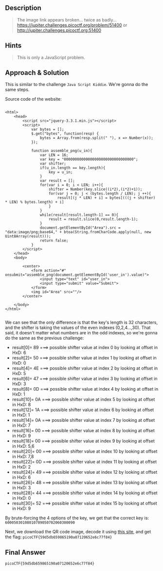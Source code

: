## Description

> The image link appears broken... twice as badly... https://jupiter.challenges.picoctf.org/problem/51400 or http://jupiter.challenges.picoctf.org:51400
 

## Hints

> This is only a JavaScript problem.


## Approach & Solution

This is similar to the challenge `Java Script Kiddie`. We're gonna do the same steps.

Source code of the website:

```

<html>
	<head>    
		<script src="jquery-3.3.1.min.js"></script>
		<script>
			var bytes = [];
			$.get("bytes", function(resp) {
				bytes = Array.from(resp.split(" "), x => Number(x));
			});

			function assemble_png(u_in){
				var LEN = 16;
				var key = "00000000000000000000000000000000";
				var shifter;
				if(u_in.length == key.length){
					key = u_in;
				}
				var result = [];
				for(var i = 0; i < LEN; i++){
					shifter = Number(key.slice((i*2),(i*2)+1));
					for(var j = 0; j < (bytes.length / LEN); j ++){
						result[(j * LEN) + i] = bytes[(((j + shifter) * LEN) % bytes.length) + i]
					}
				}
				while(result[result.length-1] == 0){
					result = result.slice(0,result.length-1);
				}
				document.getElementById("Area").src = "data:image/png;base64," + btoa(String.fromCharCode.apply(null, new Uint8Array(result)));
				return false;
			}
		</script>
	</head>
	<body>

		<center>
			<form action="#" onsubmit="assemble_png(document.getElementById('user_in').value)">
				<input type="text" id="user_in">
				<input type="submit" value="Submit">
			</form>
			<img id="Area" src=""/>
		</center>

	</body>
</html>


```

We can see that the only difference is that the key's length is 32 characters, and the shifter is taking the values of the even indexes (0,2,4...,30).
That said, it doesn't matter what numbers are in the odd indexes, so we're gonna do the same as the previous challenge:

+ result\[0\]= 89 ===> possible shifter value at index 0 by looking at offset in HxD: 6
+ result\[2\]= 50 ===> possible shifter value at index 1 by looking at offset in HxD: 0
+ result\[4\]= 4E ===> possible shifter value at index 2 by looking at offset in HxD: 5
+ result\[6\]= 47 ===> possible shifter value at index 3 by looking at offset in HxD: 3
+ result\[8\]= 0D ===> possible shifter value at index 4 by looking at offset in HxD: 1
+ result\[10\]= 0A ===> possible shifter value at index 5 by looking at offset in HxD: 8
+ result\[12\]= 1A ===> possible shifter value at index 6 by looking at offset in HxD: 1
+ result\[14\]= 0A ===> possible shifter value at index 7 by looking at offset in HxD: 7
+ result\[16\]= 00 ===> possible shifter value at index 8 by looking at offset in HxD: 9
+ result\[18\]= 00 ===> possible shifter value at index 9 by looking at offset in HxD: 5,6
+ result\[20\]= 00 ===> possible shifter value at index 10 by looking at offset in HxD: 7,8
+ result\[22\]= 0D ===> possible shifter value at index 11 by looking at offset in HxD: 2
+ result\[24\]= 49 ===> possible shifter value at index 12 by looking at offset in HxD: 6
+ result\[26\]= 48 ===> possible shifter value at index 13 by looking at offset in HxD: 3
+ result\[28\]= 44 ===> possible shifter value at index 14 by looking at offset in HxD: 0
+ result\[30\]= 52 ===> possible shifter value at index 15 by looking at offset in HxD: 9

By brute-forcing the 4 options of the key, we get that the correct key is: `60005030108010709050702060300090`

Next, we download the QR code image, decode it using [this site](https://zxing.org/w/decode.jspx), and get the flag: `picoCTF{59d5db659865190a07120652e6c77f84}`


## Final Answer

`picoCTF{59d5db659865190a07120652e6c77f84}`

